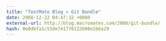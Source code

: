 ```yaml
---
title: "TextMate Blog » Git Bundle"
date: 2008-12-22 04:47:32 +0000
external-url: http://blog.macromates.com/2008/git-bundle/
hash: 0e0dbfa1c53de741770122608e1b6a29
---
```



